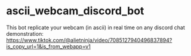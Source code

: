 # ascii_webcam_discord_bot

This bot replicate your webcam (in ascii) in real time on any discord chat
demonstration: https://www.tiktok.com/@alietninja/video/7085127940496837894?is_copy_url=1&is_from_webapp=v1
